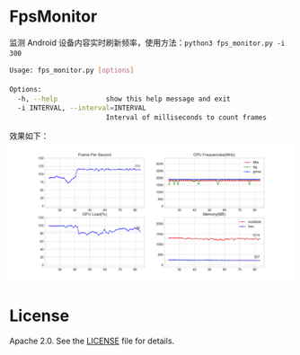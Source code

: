 # FpsMonitor

监测 Android 设备内容实时刷新频率，使用方法：`python3 fps_monitor.py -i 300`

```bash
Usage: fps_monitor.py [options]

Options:
  -h, --help            show this help message and exit
  -i INTERVAL, --interval=INTERVAL
                        Interval of milliseconds to count frames
```

效果如下：
![](./images/demo.png)

# License

Apache 2.0. See the [LICENSE](./LICENSE) file for details.